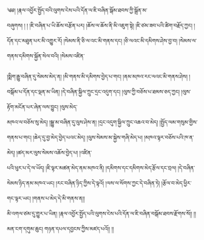 ﻿  
༄༅། །རྣལ་འབྱོར་སྤྱོད་བའི་ལུགས་ངེས་པའི་དོན་ལ་ཇི་བཞིན་སྒོམ་ཐབས་ཀྱི་སྒྲོན་མ་  
བཞུགས། ། ། །ཇི་བཞིན་པ་ཡི་ཆོས་བརྩོན་པར། །ཆོས་ལ་ཆོས་ནི་མི་འཇུག་སྟེ། །ཇི་ཙམ་ཟབ་པའི་ཚིག་བརྗོད་ཀྱང། །དོན་དང་མཐུན་པར་མི་འགྱུར་རོ། །སེམས་ནི་ཅི་ལ་འང་མི་གནས་དང། །ཅི་ལའང་མི་དམིགས་ཤེས་བྱ་བ། །སེམས་ལ་གནས་དམིགས་སྐྱོན་སེལ་བའི། །སེམས་འཛིན་  
  
།སྨིག་རྒྱུ་བཞིན་དུ་སེམས་མེད་ན། །མི་གནས་མི་དམིགས་བྱེད་པ་གང། །ནམ་མཁའ་རང་ལའང་མི་གནས་ཤེས། །བསྒོམ་པ་དོན་དང་ལྡན་མ་ཡིན། །དེ་བཞིན་སྐྱིལ་ཀྲུང་དྲང་འདུག་དང། །ལུས་ཀྱི་བཅོས་པ་ཐམས་ཅད་ཀྱང། །ལུས་རྟོག་མངོན་པར་ཞེན་ལས་བྱུང། །ལུས་མེད་  
མཁའ་ལ་བཅོས་སུ་མེད། །སྒྱུ་མ་བཞིན་དུ་ལུས་ཤེས་ན། །དྲང་འདུག་སྐྱིལ་ཀྲུང་འཆའ་བ་མེད། །སྤྱོད་ལམ་གསུམ་གྱིས་གནས་པ་གང། །ཆེད་དུ་བྱ་མེད་བྱེད་པའང་མེད། །ལུས་སེམས་མ་སྐྱེས་གཞི་མེད་པ། །མཁའ་ལྟར་བཅོས་པའི་ཁ་ན་མེད། །ཚད་མར་ལུས་སེམས་འཆོས་བྱེད་པ། །འཛིན་  
པའི་ཕུར་པ་དེ་ལ་ཡོད། །ཇི་ལྟར་མཚན་མེད་ནམ་མཁའ་ནི། །དམིགས་དང་དམིགས་མེད་རྩོལ་དང་བྲལ། །དེ་བཞིན་སེམས་ཉིད་ནམ་མཁའ་ཡང། །རང་བཞིན་ཉིད་ཀྱིས་དེ་ལྟའོ། །ལས་ལ་སོགས་ཀྱང་དེ་བཞིན་ཏེ། །རྩོལ་བ་མེད་ཕྱིར་གང་ལྟར་ཡང། །གནས་པ་མེད་དེ་མི་གནས་ན།།  
མི་འགལ་ཙམ་དུ་གྱུར་པ་ཡིན། །རྣལ་འབྱོར་སྤྱོད་པའི་ལུགས་ངེས་པའི་དོན་ལ་ཇི་བཞིན་བསྒོམ་ཐབས་རྫོགས་སོ།། །།མན་ངག་དགུམ་ཆུང། གཉན་དཔལ་དབྱངས་ཀྱིས་མཛད་པའོ།། །།  
  
  

